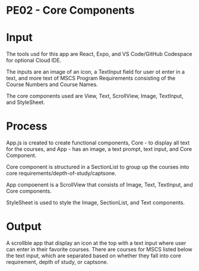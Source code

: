 # PE02 - Core Components

# Input
The tools usd for this app are React, Expo, and VS Code/GitHub Codespace for optional Cloud IDE.

The inputs are an image of an icon, a TextInput field for user ot enter in a text, and more text of MSCS Program Requirements consisting of the Course Numbers and Course Names.

The core components used are View, Text, ScrollView, Image, TextInput, and StyleSheet.

# Process
App.js is created to create functional components, Core - to display all text for the courses, and App - has an image, a text prompt, text input, and Core Component.

Core component is structured in a SectionList to group up the courses into core requirements/depth-of-study/captsone.

App compoenent is a ScrollView that consists of Image, Text, TextInput, and Core components.

StyleSheet is used to style the Image, SectionList, and Text components.

# Output
A scrollble app that display an icon at the top with a text input where user can enter in their favorite courses. There are courses for MSCS listed below the text input, which are separated based on whether they fall into core requirement, depth of study, or captsone.